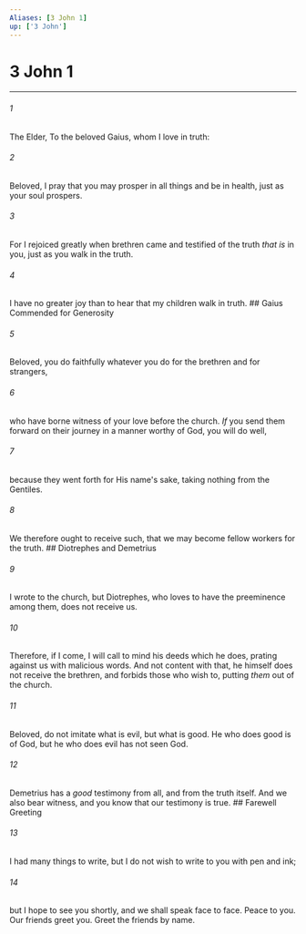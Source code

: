 ```yaml
---
Aliases: [3 John 1]
up: ['3 John']
---
```

# 3 John 1

***


###### 1 
The Elder, To the beloved Gaius, whom I love in truth: 

###### 2 
Beloved, I pray that you may prosper in all things and be in health, just as your soul prospers. 

###### 3 
For I rejoiced greatly when brethren came and testified of the truth _that is_ in you, just as you walk in the truth. 

###### 4 
I have no greater joy than to hear that my children walk in truth. ## Gaius Commended for Generosity 

###### 5 
Beloved, you do faithfully whatever you do for the brethren and for strangers, 

###### 6 
who have borne witness of your love before the church. _If_ you send them forward on their journey in a manner worthy of God, you will do well, 

###### 7 
because they went forth for His name's sake, taking nothing from the Gentiles. 

###### 8 
We therefore ought to receive such, that we may become fellow workers for the truth. ## Diotrephes and Demetrius 

###### 9 
I wrote to the church, but Diotrephes, who loves to have the preeminence among them, does not receive us. 

###### 10 
Therefore, if I come, I will call to mind his deeds which he does, prating against us with malicious words. And not content with that, he himself does not receive the brethren, and forbids those who wish to, putting _them_ out of the church. 

###### 11 
Beloved, do not imitate what is evil, but what is good. He who does good is of God, but he who does evil has not seen God. 

###### 12 
Demetrius has a _good_ testimony from all, and from the truth itself. And we also bear witness, and you know that our testimony is true. ## Farewell Greeting 

###### 13 
I had many things to write, but I do not wish to write to you with pen and ink; 

###### 14 
but I hope to see you shortly, and we shall speak face to face. Peace to you. Our friends greet you. Greet the friends by name.
